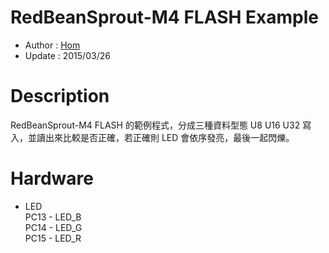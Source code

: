 RedBeanSprout-M4 FLASH Example
========
* Author  : [Hom](http://about.me/Hom)
* Update  : 2015/03/26

Description
========
RedBeanSprout-M4 FLASH 的範例程式，分成三種資料型態 U8 U16 U32 寫入，並讀出來比較是否正確，若正確則 LED 會依序發亮，最後一起閃爍。

Hardware
========
* LED  
PC13 - LED_B  
PC14 - LED_G  
PC15 - LED_R  
